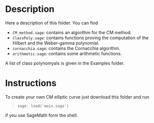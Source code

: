 # Description

Here a description of this folder. You can find 
  - `CM_method.sage`: contains an algorithm for the CM method.
  - `ClassPoly.sage`: contains functions proving the computation of the Hilbert and the Weber-gamma polynomial.
  - `cornacchia.sage`: contains the Cornacchia algorithm.
  - `arithmetic.sage`: contains some arithmetic functions.

A list of class polynomyals is given in the Examples folder.

# Instructions

To create your own CM elliptic curve just download this folder and run

> `sage: load('main.sage')`

if you use SageMath form the shell.
